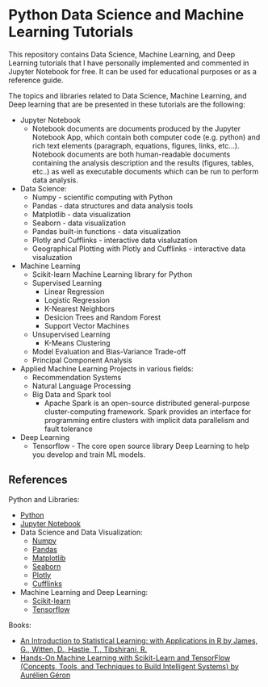 # Python Data Science and Machine Learning Tutorials

This repository contains Data Science, Machine Learning, and Deep Learning tutorials that I have personally 
implemented and commented in Jupyter Notebook for free. It can be used for educational purposes or as a 
reference guide.

The topics and libraries related to Data Science, Machine Learning, and Deep learning that are be presented in these tutorials are the following:
* Jupyter Notebook
   * Notebook documents are documents produced by the Jupyter Notebook App, which contain both computer code (e.g. python) and rich text elements (paragraph, equations, figures, links, etc…). Notebook documents are both human-readable documents containing the analysis description and the results (figures, tables, etc..) as well as executable documents which can be run to perform data analysis.
* Data Science:
   * Numpy - scientific computing with Python
   * Pandas - data structures and data analysis tools
   * Matplotlib - data visualization
   * Seaborn - data visualization
   * Pandas built-in functions - data visualization
   * Plotly and Cufflinks - interactive data visaluzation
   * Geographical Plotting with Plotly and Cufflinks - interactive data visaluzation
* Machine Learning
   * Scikit-learn Machine Learning library for Python
   * Supervised Learning
      * Linear Regression
      * Logistic Regression
      * K-Nearest Neighbors
      * Desicion Trees and Random Forest
      * Support Vector Machines
   * Unsupervised Learning
      * K-Means Clustering
   * Model Evaluation and Bias-Variance Trade-off
   * Principal Component Analysis
* Applied Machine Learning Projects in various fields:
   * Recommendation Systems
   * Natural Language Processing
   * Big Data and Spark tool
      * Apache Spark is an open-source distributed general-purpose cluster-computing framework. Spark provides an interface for programming entire clusters with implicit data parallelism and fault tolerance
* Deep Learning
   * Tensorflow - The core open source library Deep Learning to help you develop and train ML models.
   
## References

Python and Libraries:
* [Python](https://www.python.org/)
* [Jupyter Notebook](https://jupyter-notebook.readthedocs.io/en/stable/)
* Data Science and Data Visualization:
   * [Numpy](https://numpy.org/)
   * [Pandas](https://pandas.pydata.org/)
   * [Matplotlib](https://matplotlib.org/)
   * [Seaborn](https://seaborn.pydata.org/)
   * [Plotly](https://plot.ly/)
   * [Cufflinks](https://pypi.org/project/cufflinks/)
* Machine Learning and Deep Learning:
   * [Scikit-learn](https://scikit-learn.org/stable/)
   * [Tensorflow](https://www.tensorflow.org/)

Books:
* [An Introduction to Statistical Learning: with Applications in R by James, G., Witten, D., Hastie, T., Tibshirani, R.](https://www.springer.com/gp/book/9781461471370)
* [Hands-On Machine Learning with Scikit-Learn and TensorFlow
(Concepts, Tools, and Techniques to Build Intelligent Systems) by Aurélien Géron](http://shop.oreilly.com/product/0636920052289.do)

